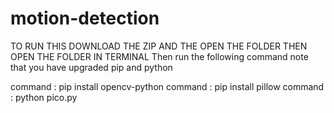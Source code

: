 # motion-detection

TO RUN THIS DOWNLOAD THE ZIP AND THE OPEN THE FOLDER THEN
OPEN THE FOLDER IN TERMINAL
Then run the following command
note that you have upgraded pip and python

command : pip install opencv-python
command : pip install pillow
command : python pico.py